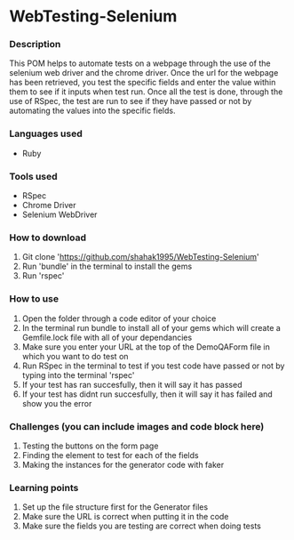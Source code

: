 # WebTesting-Selenium
### Description
This POM helps to automate tests on a webpage through the use of the selenium web driver and the chrome driver. Once the url for the webpage has been retrieved, you test the specific fields and enter the value within them to see if it inputs when test run. Once all the test is done, through the use of RSpec, the test are run to see if they have passed or not by automating the values into the specific fields. 

### Languages used
* Ruby

### Tools used
* RSpec
* Chrome Driver
* Selenium WebDriver

### How to download
1. Git clone 'https://github.com/shahak1995/WebTesting-Selenium'
2. Run 'bundle' in the terminal to install the gems
3. Run 'rspec'

### How to use
1. Open the folder through a code editor of your choice
2. In the terminal run bundle to install all of your gems which will create a Gemfile.lock file with all of your dependancies 
3. Make sure you enter your URL at the top of the DemoQAForm file in which you want to do test on
3. Run RSpec in the terminal to test if you test code have passed or not by typing into the terminal 'rspec'
4. If your test has ran succesfully, then it will say it has passed
5. If your test has didnt run succesfully, then it will say it has failed and show you the error

### Challenges (you can include images and code block here)
1. Testing the buttons on the form page
2. Finding the element to test for each of the fields
3. Making the instances for the generator code with faker

### Learning points
1. Set up the file structure first for the Generator files
2. Make sure the URL is correct when putting it in the code
3. Make sure the fields you are testing are correct when doing tests